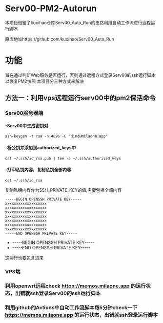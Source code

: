 # Serv00-PM2-Autorun

本项目借鉴了kuoihao仓库Serv00_Auto_Run的思路利用自动工作流进行远程运行脚本

原库地址https://github.com/kuoihao/Serv00_Auto_Run


# 功能
旨在通过判断Web服务是否运行，否则通过远程方式登录Serv00的ssh运行脚本以恢复PM2快照 
本项目分三种方式来解决

## 方法一：利用vps远程运行serv00中的pm2保活命令

### Serv00服务器端
#### -Serv00中生成密钥对
```
ssh-keygen -t rsa -b 4096 -C "dino@milaone.app"
```
#### -将公钥并添加到authorized_keys中
    
```
cat ~/.ssh/id_rsa.pub | tee -a ~/.ssh/authorized_keys
```
#### -打印私钥内容，复制私钥全部内容
```
cat ~/.ssh/id_rsa
```
复制私钥内容作为SSH_PRIVATE_KEY的值,需要包括全部内容
```
-----BEGIN OPENSSH PRIVATE KEY-----
xxxxxxxxxxxxxxxxxxx
xxxxxxxxxxxxxxxxxxx
xxxxxxxxxxxxxxxxxxx
xxxxxxxxxxxxxxxxxxx
xxxxxxxxxxxxxxxxxxx
xxxxxxxxxxxxxxxxxxx
xxxxxxxxxxxxxxxxxxx
-----END OPENSSH PRIVATE KEY-----
```

- -----BEGIN OPENSSH PRIVATE KEY-----
- -----END OPENSSH PRIVATE KEY-----

这两行也要包含进来
### VPS端


### 利用openwrt远程check https://memos.milaone.app 的运行状态，出错就ssh登录Serv00的ssh运行脚本



### 利用github的Actions中自动工作流脚本每5分钟check一下 https://memos.milaone.app 的运行状态，出错就ssh登录运行脚本